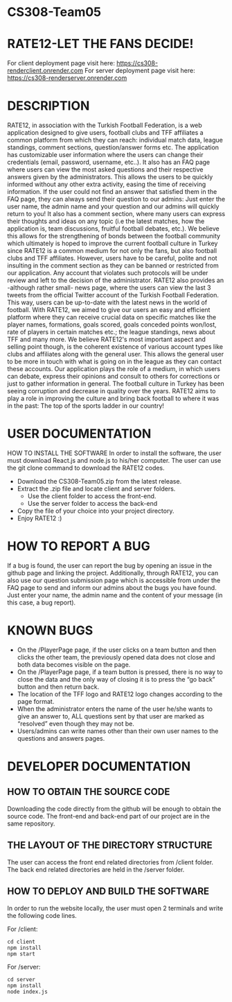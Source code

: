 # CS308-Team05

# RATE12-LET THE FANS DECIDE!

For client deployment page visit here: https://cs308-renderclient.onrender.com
For server deployment page visit here: https://cs308-renderserver.onrender.com

# DESCRIPTION

RATE12, in association with the Turkish Football Federation, is a web application designed to give users, football clubs and TFF affiliates a common platform from which they can reach: individual match data, league standings, comment sections, question/answer forms etc.
The application has customizable user information where the users can change their credentials (email, password, username, etc..). It also has an FAQ page where users can view the most asked questions and their respective answers given by the administrators. This allows the users to be quickly informed without any other extra activity, easing the time of receiving information. If the user could not find an answer that satisfied them in the FAQ page, they can always send their question to our admins: Just enter the user name, the admin name and your question and our admins will quickly return to you!
It also has a comment section, where many users can express their thoughts and ideas on any topic (i.e the latest matches, how the application is, team discussions, fruitful football debates, etc.). We believe this allows for the strengthening of bonds between the football community which ultimately is hoped to improve the current football culture in Turkey since RATE12 is a common medium for not only the fans, but also football clubs and TFF affiliates. However, users have to be careful, polite and not insulting in the comment section as they can be banned or restricted from our application. Any account that violates such protocols will be under review and left to the decision of the administrator.
RATE12 also provides an -although rather small- news page, where the users can view the last 3 tweets from the official Twitter account of the Turkish Football Federation. This way, users can be up-to-date with the latest news in the world of football.
With RATE12, we aimed to give our users an easy and efficient platform where they can receive crucial data on specific matches like the player names, formations, goals scored, goals conceded points won/lost, rate of players in certain matches etc.; the league standings, news about TFF and many more. We believe RATE12's most important aspect and selling point though, is the coherent existence of various account types like clubs and affiliates along with the general user. This allows the general user to be more in touch with what is going on in the league as they can contact these accounts. Our application plays the role of a medium, in which users can debate, express their opinions and consult to others for corrections or just to gather information in general. The football culture in Turkey has been seeing corruption and decrease in quality over the years. RATE12 aims to play a role in improving the culture and bring back football to where it was in the past: The top of the sports ladder in our country!
 
# USER DOCUMENTATION

HOW TO INSTALL THE SOFTWARE
In order to install the software, the user must download React.js and node.js to his/her computer. The user can use the git clone command to download the RATE12 codes.

- Download the CS308-Team05.zip from the latest release.
- Extract the .zip file and locate client and server folders.
  - Use the client  folder to access the front-end.
  - Use the server folder to access the back-end
- Copy the file of your choice into your project directory.
- Enjoy RATE12 :)

# HOW TO REPORT A BUG
If a bug is found, the user can report the bug by opening an issue in the github page and linking the project. Additionally, through RATE12, you can also use our question submission page which is accessible from under the FAQ page to send and inform our admins about the bugs you have found. Just enter your name, the admin name and the content of your message (in this case, a bug report).

# KNOWN BUGS
- On the /PlayerPage page, if the user clicks on a team button and then clicks the other team, the previously opened data does not close and both data becomes visible on the page. 
- On the /PlayerPage page, if a team button is pressed, there is no way to close the data and the only way of closing it is to press the “go back” button and then return back.
- The location of the TFF logo and RATE12 logo changes according to the page format.
- When the administrator enters the name of the user he/she wants to give an answer to, ALL questions sent by that user are marked as “resolved” even though they may not be.
- Users/admins can write names other than their own user names to the questions and answers pages.

# DEVELOPER DOCUMENTATION

## HOW TO OBTAIN THE SOURCE CODE
Downloading the code directly from the github will be enough to obtain the source code. The front-end and back-end part of our project are in the same repository.

## THE LAYOUT OF THE DIRECTORY STRUCTURE
The user can access the front end related directories from /client folder. The back end related directories are held in the /server folder.

## HOW TO DEPLOY AND BUILD THE SOFTWARE
In order to run the website locally, the user must open 2 terminals and write the following code lines.

For /client:
```
cd client
npm install
npm start
```
For /server:
```
cd server
npm install
node index.js
```

